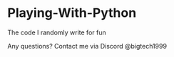 # Playing-With-Python
The code I randomly write for fun

Any questions? Contact me via Discord @bigtech1999
